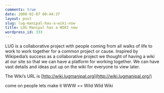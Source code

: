 ```yaml
---
comments: true
date: 2008-02-07 00:44:37
layout: post
slug: lug-manipal-has-a-wiki-now
title: LUG Manipal has a WIKI now
wordpress_id: 333
---
```


LUG is a collaborative project with people coming from all walks of life to work to work together for a common project or cause. Inspired by Wikipedia’s success as a collaborative project we thought of having a wiki at our site so that we can have a platform for working together. We can have vast details and ideas put up on the wiki for everyone to view later.

The Wiki’s URL is [http://wiki.lugmanipal.org](http://wiki.lugmanipal.org/)

come on people lets make it WWW == Wild Wild Wiki
